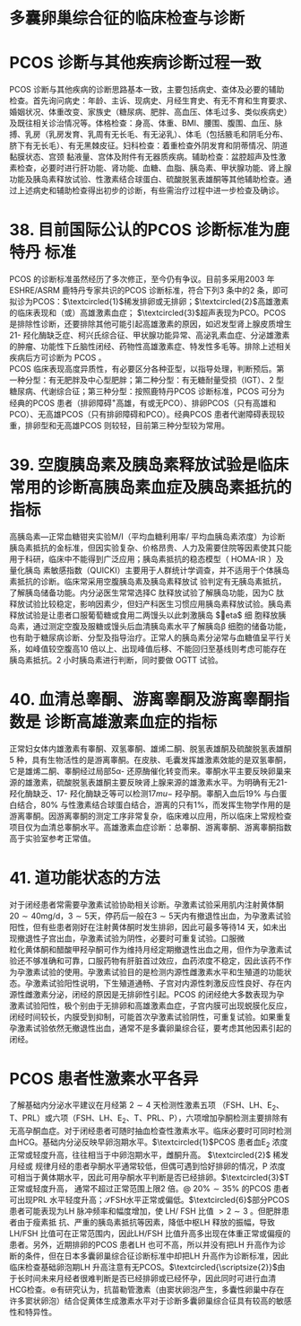 # 多囊卵巢综合征的临床检查与诊断  
#  PCOS 诊断与其他疾病诊断过程一致  
PCOS 诊断与其他疾病的诊断思路基本一致，主要包括病史、查体及必要的辅助检查。首先询问病史：年龄、主诉、现病史、月经生育史、有无不育和生育要求、婚姻状况、体重改变、家族史（糖尿病、肥胖、高血压、体毛过多、类似疾病史）及既往相关诊治情况等。体格检查：身高、体重、BMI、腰围、腹围、血压、脉搏、乳房（乳房发育、乳周有无长毛、有无泌乳）、体毛（包括腋毛和阴毛分布、脐下有无长毛）、有无黑棘皮征。妇科检查：着重检查外阴发育和阴蒂情况、阴道黏膜状态、宫颈 黏液量、宫体及附件有无器质疾病。辅助检查：盆腔超声及性激 素检查，必要时进行肝功能、肾功能、血糖、血脂、胰岛素、甲状腺功能、肾上腺功能及胰岛素释放试验、性激素结合球蛋白、硫酸脱氢表雄酮等其他辅助检查。通过上述病史和辅助检查得出初步的诊断，有些需治疗过程中进一步检查及确诊。  
# 38. 目前国际公认的PCOS 诊断标准为鹿特丹 标准  
PCOS 的诊断标准虽然经历了多次修正，至今仍有争议。目前多采用2003 年ESHRE/ASRM 鹿特丹专家共识的PCOS 诊断标准，符合下列3 条中的2 条，即可拟诊为PCOS：$\textcircled{1}$稀发排卵或无排卵；$\textcircled{2}$高雄激素的临床表现和（或）高雄激素血症； $\textcircled{3}$超声表现为PCO。PCOS 是排除性诊断，还要排除其他可能引起高雄激素的原因，如迟发型肾上腺皮质增生21- 羟化酶缺乏症、柯兴氏综合征、甲状腺功能异常、高泌乳素血症、分泌雄激素的肿瘤、功能性下丘脑性闭经、药物性高雄激素症、特发性多毛等。排除上述相关疾病后方可诊断为 PCOS 。  
PCOS 临床表现高度异质性，有必要区分各种亚型，以指导处理，判断预后。第一种分型：有无肥胖及中心型肥胖；第二种分型：有无糖耐量受损（IGT）、2 型糖尿病、代谢综合征；第三种分型：按照鹿特丹PCOS 诊断标准，PCOS 可分为经典的PCOS 患者（排卵障碍$^+$高雄，有或无PCO）、排卵PCOS（只有高雄和PCO）、无高雄PCOS（只有排卵障碍和PCO）。经典PCOS 患者代谢障碍表现较重，排卵型和无高雄PCOS 则较轻，目前第三种分型较为常用。  
# 39. 空腹胰岛素及胰岛素释放试验是临床常用的诊断高胰岛素血症及胰岛素抵抗的指标  
高胰岛素—正常血糖钳夹实验M/I（平均血糖利用率/ 平均血胰岛素浓度）为诊断胰岛素抵抗的金标准，但因实验复杂、价格昂贵、人力及需要住院等因素使其只能用于科研，临床中不能得到广泛应用；胰岛素抵抗的稳态模型（ HOMA-IR ）及量化胰岛 素敏感指数（QUICKI）主要用于人群统计学调查，并不适用于个体胰岛素抵抗的诊断。临床常采用空腹胰岛素及胰岛素释放试 验判定有无胰岛素抵抗，了解胰岛储备功能。内分泌医生常常选择C 肽释放试验了解胰岛功能，因为C 肽释放试验比较稳定，影响因素少，但妇产科医生习惯应用胰岛素释放试验。胰岛素释放试验是让患者口服葡萄糖或食用二两馒头以此刺激胰岛 $eta$  细 胞释放胰岛素，通过测定空腹及服糖或馒头后血清胰岛素水平了解胰岛β 细胞的储备功能，也有助于糖尿病诊断、分型及指导治疗。正常人的胰岛素分泌常与血糖值呈平行关系，如峰值较空腹高10 倍以上、出现峰值后移、不能回归至基线则考虑可能存在胰岛素抵抗。2 小时胰岛素进行判断，同时要做 OGTT  试验。  
# 40.  血清总睾酮、游离睾酮及游离睾酮指数是  诊断高雄激素血症的指标  
正常妇女体内雄激素有睾酮、双氢睾酮、雄烯二酮、脱氢表雄酮及硫酸脱氢表雄酮5 种，具有生物活性的是游离睾酮。在皮肤、毛囊发挥雄激素效能的是双氢睾酮，它是雄烯二酮、睾酮经过局部5α- 还原酶催化转变而来。睾酮水平主要反映卵巢来源的雄激素，硫酸脱氢表雄酮主要反映肾上腺来源的雄激素水平。为明确有无21- 羟化酶缺乏、17- 羟化酶缺乏等可以检测$17mu-$ 羟孕酮。睾酮入血后$19\%$ 与白蛋白结合，$80\%$ 与性激素结合球蛋白结合，游离的只有$1\%$，而发挥生物学作用的是游离睾酮。因游离睾酮的测定工序非常复杂，临床难以应用，所以临床上常规检查项目仅为血清总睾酮水平。高雄激素血症诊断：总睾酮、游离睾酮、游离睾酮指数高于实验室参考正常值。  
# 41.   道功能状态的方法  
对于闭经患者常需要孕激素试验协助相关诊断。孕激素试验采用肌内注射黄体酮$20\sim40\mathrm{mg/d}$，$3\sim5$天，停药后一般在$3\sim5$天内有撤退性出血，为孕激素试验阳性，但有些患者刚好在注射黄体酮时发生排卵，因此可最多等待14 天，如未出现撤退性子宫出血，孕激素试验为阴性，必要时可重复试验。口服微  
粒化黄体酮和醋酸甲羟孕酮可作为维持月经定期撤退性出血之用，但作为孕激素试验还不够准确和可靠，口服药物有肝脏首过效应，血药浓度不稳定，因此该药不作为孕激素试验的使用。孕激素试验目的是检测内源性雌激素水平和生殖道的功能状态。孕激素试验阳性说明，下生殖道通畅、子宫对内源性刺激反应性良好、存在内源性雌激素分泌，闭经的原因是无排卵性引起。PCOS 的闭经绝大多数表现为孕激素试验阳性，极个别由于无排卵和高雄激素血症，子宫内膜可出现蜕膜化反应，闭经时间较长，内膜受到抑制，可能首次孕激素试验阴性，可重复试验。如果重复孕激素试验依然无撤退性出血，通常不是多囊卵巢综合征，要考虑其他因素引起的闭经。  
# PCOS 患者性激素水平各异  
了解基础内分泌水平建议在月经第 $2\sim4$  天检测性激素五项 （FSH、LH、$\mathrm{E}_{2}$、T、PRL）或六项（FSH、LH、$\mathrm{E}_{2}$、T、PRL、P），六项增加孕酮检测主要排除有无高孕酮血症。对于闭经患者可随时抽血检查性激素水平。临床必要时可同时检测血HCG。基础内分泌反映早卵泡期水平。$\textcircled{1}$PCOS 患者血$\mathrm{E}_{2}$ 浓度正常或轻度升高，往往相当于中卵泡期水平，雌酮升高。 $\textcircled{2}$ 稀发月经或 规律月经的患者孕酮水平通常较低，但偶可遇到恰好排卵的情况，P 浓度可相当于黄体期水平，因此可用孕酮水平判断是否已经排卵。$\textcircled{3}$T 正常或轻度升高， 通常不超过正常范围上限2 倍。$@~20\%\sim35\%$ 的PCOS 患者可出现PRL 水平轻度升高；$\mathcal{S}$FSH水平正常或偏低。$\textcircled{6}$部分PCOS 患者可能表现为LH 脉冲频率和幅度增加，使 LH/ FSH  比值 $>2\sim3$ 。但肥胖患者由于瘦素抵 抗、严重的胰岛素抵抗等因素，降低中枢LH 释放的振幅，导致LH/FSH 比值可在正常范围内，因此LH/FSH 比值升高多出现在体重正常或偏瘦的患者。另外，近期排卵的PCOS 患者LH 也可不高，所以并没有把LH 升高作为诊断的条件，但在日本多囊卵巢综合征诊断标准中却把LH 升高作为诊断标准，因此临床检查基础卵泡期LH 升高注意有无PCOS。$\textcircled{\scriptsize{2}}$由于长时间未来月经者很难判断是否已经排卵或已经怀孕，因此同时可进行血清HCG检查。$\circledast$有研究认为，抗苗勒管激素（由窦状卵泡产生，多囊性卵巢中存在许多窦状卵泡）结合促黄体生成激素水平对于诊断多囊卵巢综合征具有较高的敏感性和特异性。  